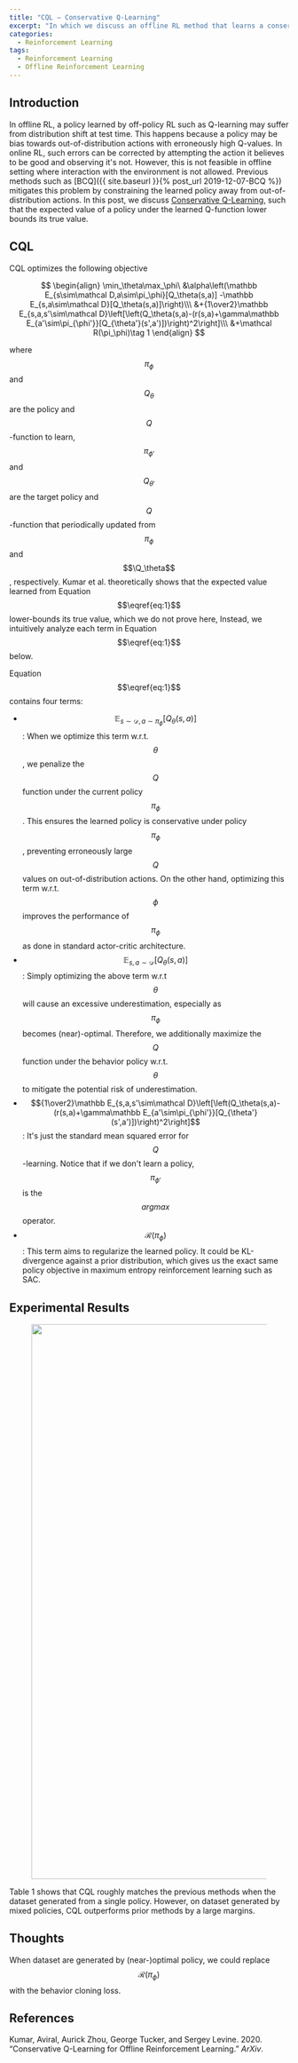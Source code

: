 ```yaml
---
title: "CQL — Conservative Q-Learning"
excerpt: "In which we discuss an offline RL method that learns a conservative Q function to avoid overestimation on out-of-distribution actions."
categories:
  - Reinforcement Learning
tags:
  - Reinforcement Learning
  - Offline Reinforcement Learning
---
```


## Introduction

In offline RL, a policy learned by off-policy RL such as Q-learning may suffer from distribution shift at test time. This happens because a policy may be bias towards out-of-distribution actions with erroneously high Q-values. In online RL, such errors can be corrected by attempting the action it believes to be good and observing it's not. However, this is not feasible in offline setting where interaction with the environment is not allowed. Previous methods such as [BCQ]({{ site.baseurl }}{% post_url 2019-12-07-BCQ %}) mitigates this problem by constraining the learned policy away from out-of-distribution actions. In this post, we discuss [Conservative Q-Learning](CQL), such that the expected value of a policy under the learned Q-function lower bounds its true value.

## CQL

CQL optimizes the following objective

$$
\begin{align}
\min_\theta\max_\phi\ &\alpha\left(\mathbb E_{s\sim\mathcal D,a\sim\pi_\phi}[Q_\theta(s,a)]
-\mathbb E_{s,a\sim\mathcal D}[Q_\theta(s,a)]\right)\\\
&+{1\over2}\mathbb E_{s,a,s'\sim\mathcal D}\left[\left(Q_\theta(s,a)-(r(s,a)+\gamma\mathbb E_{a'\sim\pi_{\phi'}}[Q_{\theta'}(s',a')])\right)^2\right]\\\
&+\mathcal R(\pi_\phi)\tag 1
\end{align}
$$

where $$\pi_\phi$$ and $$Q_\theta$$ are the policy and $$Q$$-function to learn, $$\pi_{\phi'}$$ and $$Q_{\theta'}$$ are the target policy and $$Q$$-function that periodically updated from $$\pi_\phi$$ and $$\Q_\theta$$, respectively. Kumar et al. theoretically shows that the expected value learned from Equation $$\eqref{eq:1}$$ lower-bounds its true value, which we do not prove here, Instead, we intuitively analyze each term in Equation $$\eqref{eq:1}$$ below. 

Equation $$\eqref{eq:1}$$ contains four terms: 

- $$\mathbb E_{s\sim\mathcal D,a\sim\pi_\phi}[Q_\theta(s,a)]$$: When we optimize this term w.r.t. $$\theta$$, we penalize the $$Q$$ function under the current policy $$\pi_\phi$$. This ensures the learned policy is conservative under policy $$\pi_\phi$$, preventing erroneously large $$Q$$ values on out-of-distribution actions. On the other hand, optimizing this term w.r.t. $$\phi$$ improves the performance of $$\pi_\phi$$ as done in standard actor-critic architecture.
- $$\mathbb E_{s,a\sim\mathcal D}[Q_\theta(s,a)]$$: Simply optimizing the above term w.r.t $$\theta$$ will cause an excessive underestimation, especially as $$\pi_\phi$$ becomes (near)-optimal. Therefore, we additionally maximize the $$Q$$ function under the behavior policy w.r.t. $$\theta$$ to mitigate the potential risk of underestimation.
- $${1\over2}\mathbb E_{s,a,s'\sim\mathcal D}\left[\left(Q_\theta(s,a)-(r(s,a)+\gamma\mathbb E_{a'\sim\pi_{\phi'}}[Q_{\theta'}(s',a')])\right)^2\right]$$: It's just the standard mean squared error for $$Q$$-learning. Notice that if we don't learn a policy, $$\pi_{\phi'}$$ is the $$argmax$$ operator.
- $$\mathcal R(\pi_\phi)$$: This term aims to regularize the learned policy. It could be KL-divergence against a prior distribution, which gives us the exact same policy objective in maximum entropy reinforcement learning such as SAC. 

## Experimental Results

<figure>
  <img src="{{ '/images/brl/CQL-Table1.png' | absolute_url }}" alt="" width="1000">
  <figcaption></figcaption>
  <style>
    figure figcaption {
    text-align: center;
    }
  </style>
</figure>

Table 1 shows that CQL roughly matches the previous methods when the dataset generated from a single policy. However, on dataset generated by mixed policies, CQL outperforms prior methods by a large margins.

## Thoughts

When dataset are generated by (near-)optimal policy, we could replace $$\mathcal R(\pi_\phi)$$ with the behavior cloning loss.

## References

Kumar, Aviral, Aurick Zhou, George Tucker, and Sergey Levine. 2020. “Conservative Q-Learning for Offline Reinforcement Learning.” *ArXiv*.